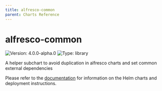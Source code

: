 ```yaml
---
title: alfresco-common
parent: Charts Reference
---
```


# alfresco-common

![Version: 4.0.0-alpha.0](https://img.shields.io/badge/Version-4.0.0--alpha.0-informational?style=flat-square) ![Type: library](https://img.shields.io/badge/Type-library-informational?style=flat-square)

A helper subchart to avoid duplication in alfresco charts and set common
external dependencies

Please refer to the [documentation](https://github.com/Alfresco/acs-deployment/blob/master/docs/helm/README.md) for information on the Helm charts and deployment instructions.


